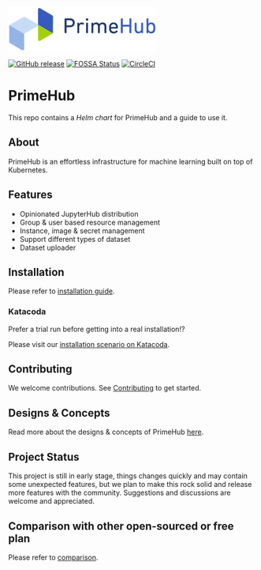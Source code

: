 ![logo](docs/media/logo.png?raw=true "PrimeHub")

[![GitHub release](https://img.shields.io/github/release/infuseAI/primehub/all.svg?style=flat-square)](https://github.com/infuseAI/primehub/releases)
[![FOSSA Status](https://app.fossa.com/api/projects/git%2Bgithub.com%2FInfuseAI%2Fprimehub.svg?type=shield)](https://app.fossa.com/projects/git%2Bgithub.com%2FInfuseAI%2Fprimehub?ref=badge_shield)
[![CircleCI](https://circleci.com/gh/InfuseAI/primehub.svg?style=svg)](https://circleci.com/gh/InfuseAI/primehub)

# PrimeHub

This repo contains a *Helm chart* for PrimeHub and a guide to use it.

## About

PrimeHub is an effortless infrastructure for machine learning built on top of Kubernetes.

## Features

- Opinionated JupyterHub distribution
- Group & user based resource management
- Instance, image & secret management
- Support different types of dataset
- Dataset uploader

## Installation

Please refer to [installation guide](INSTALL.md).

### Katacoda
Prefer a trial run before getting into a real installation!?

Please visit our [installation scenario on Katacoda](https://www.katacoda.com/infuseai).

## Contributing

We welcome contributions. See [Contributing](CONTRIBUTING.md) to get started.

## Designs & Concepts

Read more about the designs & concepts of PrimeHub [here](https://docs.primehub.io/docs/design/architecture).

## Project Status

This project is still in early stage, things changes quickly and may contain
some unexpected features, but we plan to make this rock solid and release more
features with the community. Suggestions and discussions are welcome and
appreciated.

## Comparison with other open-sourced or free plan

Please refer to [comparison](Comparison.md).
